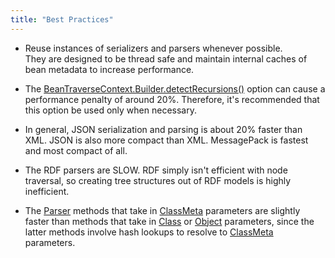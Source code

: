 ```yaml
---
title: "Best Practices"
---
```


- Reuse instances of serializers and parsers whenever possible.  
They are designed to be thread safe and maintain internal caches of bean metadata to increase performance.

- The [BeanTraverseContext.Builder.detectRecursions()]({{API_DOCS}}/org/apache/juneau/BeanTraverseContext/Builder.html#detectRecursions()) option can cause a performance penalty of around 20%.
Therefore, it's recommended that this option be used only when necessary.

- In general, JSON serialization and parsing is about 20% faster than XML.
JSON is also more compact than XML.
MessagePack is fastest and most compact of all.

- The RDF parsers are SLOW.
RDF simply isn't efficient with node traversal, so creating tree structures out of RDF models is highly inefficient.

- The [Parser]({{API_DOCS}}/org/apache/juneau/parser/Parser.html) methods that take in [ClassMeta]({{API_DOCS}}/org/apache/juneau/ClassMeta.html) parameters are slightly faster than methods that take in [Class]({{API_DOCS}}/java/lang/Class.html) or [Object]({{API_DOCS}}/java/lang/Object.html) parameters, since the latter methods involve hash lookups to resolve to [ClassMeta]({{API_DOCS}}/org/apache/juneau/ClassMeta.html) parameters.